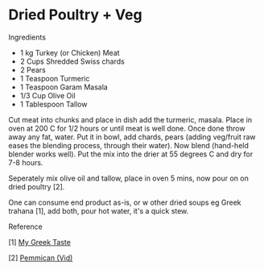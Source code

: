 # Dried Poultry + Veg

Ingredients

* 1 kg Turkey (or Chicken) Meat
* 2 Cups Shredded Swiss chards
* 2 Pears
* 1 Teaspoon Turmeric
* 1 Teaspoon Garam Masala
* 1/3 Cup Olive Oil
* 1 Tablespoon Tallow

Cut meat into chunks and place in dish add the turmeric, masala. Place
in oven at 200 C for 1/2 hours or until meat is well done. Once done
throw away any fat, water. Put it in bowl, add chards, pears (adding
veg/fruit raw eases the blending process, through their water). Now
blend (hand-held blender works well). Put the mix into the drier at 55
degrees C and dry for 7-8 hours.

Seperately mix olive oil and tallow, place in oven 5 mins, now pour on
on dried poultry [2].

One can consume end product as-is, or w other dried soups eg Greek
trahana [1], add both, pour hot water, it's a quick stew.

Reference

[1] [My Greek Taste](https://www.mygreektaste.com/product/greek-vegetables-trahana-dardouma/)

[2] [Pemmican (Vid)](https://youtu.be/MElMJsIP1Y0?t=404)

